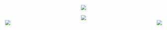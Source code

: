 <div align = "center"> <img src = "https://discord.c99.nl/widget/theme-4/732597393446404106.png"> </div>
<br>
<div align="center"><img src="https://github-profile-trophy.vercel.app/?username=NERO&theme=dracula"></div>
<img align="center" src="https://github-readme-stats.vercel.app/api?username=NERO045&theme=tokyonight"><img align="right" src="https://discord.c99.nl/widget/theme-2/732597393446404106.png">
<br>
